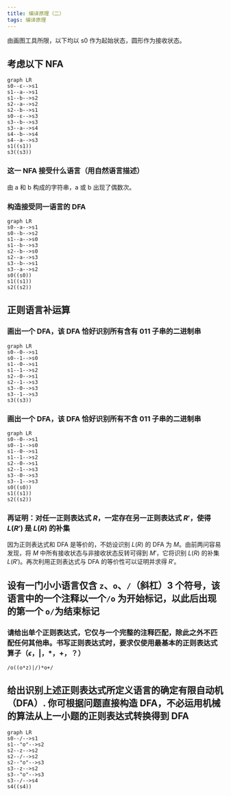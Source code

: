 ```yaml
---
title: 编译原理（二）
tags: 编译原理
---
```


由画图工具所限，以下均以 s0 作为起始状态，圆形作为接收状态。

## 考虑以下 NFA

```mermaid
graph LR
s0--ε-->s1
s1--a-->s1
s1--b-->s2
s2--a-->s2
s2--b-->s1
s0--ε-->s3
s3--b-->s3
s3--a-->s4
s4--b-->s4
s4--a-->s3
s1((s1))
s3((s3))
```

### 这一 NFA 接受什么语言（用自然语言描述）

由 a 和 b 构成的字符串，a 或 b 出现了偶数次。

### 构造接受同一语言的 DFA

```mermaid
graph LR
s0--a-->s1
s0--b-->s2
s1--a-->s0
s1--b-->s3
s2--b-->s0
s2--a-->s3
s3--b-->s1
s3--a-->s2
s0((s0))
s1((s1))
s2((s2))
```

## 正则语言补运算

### 画出一个 DFA，该 DFA 恰好识别所有含有 011 子串的二进制串

```mermaid
graph LR
s0--0-->s1
s0--1-->s0
s1--0-->s1
s1--1-->s2
s2--0-->s1
s2--1-->s3
s3--0-->s3
s3--1-->s3
s3((s3))
```

### 画出一个 DFA，该 DFA 恰好识别所有不含 011 子串的二进制串

```mermaid
graph LR
s0--0-->s1
s0--1-->s0
s1--0-->s1
s1--1-->s2
s2--0-->s1
s2--1-->s3
s3--0-->s3
s3--1-->s3
s0((s0))
s1((s1))
s2((s2))
```

### 再证明：对任一正则表达式 $R$，一定存在另一正则表达式 $R'$，使得 $L(R')$ 是 $L(R)$ 的补集

因为正则表达式和 DFA 是等价的，不妨设识别 $L(R)$ 的 DFA 为 $M$。由前两问容易发现，将 $M$ 中所有接收状态与非接收状态反转可得到 $M'$，它将识别 $L(R)$ 的补集 $L(R')$。再次利用正则表达式与 DFA 的等价性可以证明并求得 $R'$。

## 设有一门小小语言仅含 `z`、`o`、`/`（斜杠）3 个符号，该语言中的一个注释以一个`/o` 为开始标记，以此后出现的第一个 `o/`为结束标记

### 请给出单个正则表达式，它仅与一个完整的注释匹配，除此之外不匹配任何其他串。书写正则表达式时，要求仅使用最基本的正则表达式算子（$\epsilon$，$\vert$，\*，+，？）

`/o((o*z)|/)*o+/`

## 给出识别上述正则表达式所定义语言的确定有限自动机（DFA）. 你可根据问题直接构造 DFA，不必运用机械的算法从上一小题的正则表达式转换得到 DFA

```mermaid
graph LR
s0--/-->s1
s1--"o"-->s2
s2--z-->s2
s2--/-->s2
s2--"o"-->s3
s3--z-->s2
s3--"o"-->s3
s3--/-->s4
s4((s4))
```
